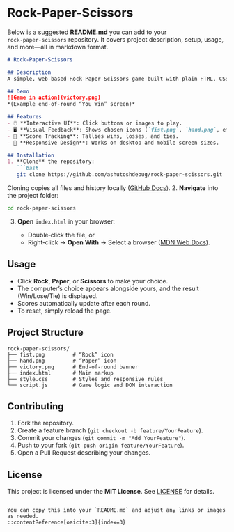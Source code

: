 # Rock-Paper-Scissors

Below is a suggested **README.md** you can add to your `rock‑paper‑scissors` repository. It covers project description, setup, usage, and more—all in markdown format.

````markdown
# Rock‑Paper‑Scissors

## Description  
A simple, web‑based Rock‑Paper‑Scissors game built with plain HTML, CSS, and JavaScript. Players choose one of the three options and compete against the computer, with the UI updating in real time to show choices, results, and score :contentReference[oaicite:0]{index=0}.

## Demo  
![Game in action](victory.png)  
*(Example end‑of‑round “You Win” screen)*

## Features  
- 🖱️ **Interactive UI**: Click buttons or images to play.  
- 🖥️ **Visual Feedback**: Shows chosen icons (`fist.png`, `hand.png`, etc.) and result text.  
- 🔢 **Score Tracking**: Tallies wins, losses, and ties.  
- 🎨 **Responsive Design**: Works on desktop and mobile screen sizes.

## Installation  
1. **Clone** the repository:  
   ```bash
   git clone https://github.com/ashutoshdebug/rock-paper-scissors.git
````

Cloning copies all files and history locally ([GitHub Docs][1]).
2\. **Navigate** into the project folder:

```bash
cd rock-paper-scissors
```

3. **Open** `index.html` in your browser:

   * Double‑click the file, or
   * Right‑click → **Open With** → Select a browser ([MDN Web Docs][2]).

## Usage

* Click **Rock**, **Paper**, or **Scissors** to make your choice.
* The computer’s choice appears alongside yours, and the result (Win/Lose/Tie) is displayed.
* Scores automatically update after each round.
* To reset, simply reload the page.

## Project Structure

```
rock‑paper‑scissors/
├── fist.png         # “Rock” icon  
├── hand.png         # “Paper” icon  
├── victory.png      # End‑of‑round banner  
├── index.html       # Main markup  
├── style.css        # Styles and responsive rules  
└── script.js        # Game logic and DOM interaction  
```

## Contributing

1. Fork the repository.
2. Create a feature branch (`git checkout -b feature/YourFeature`).
3. Commit your changes (`git commit -m "Add YourFeature"`).
4. Push to your fork (`git push origin feature/YourFeature`).
5. Open a Pull Request describing your changes.

## License

This project is licensed under the **MIT License**. See [LICENSE](LICENSE) for details.

```

You can copy this into your `README.md` and adjust any links or images as needed.
::contentReference[oaicite:3]{index=3}
```

[1]: https://docs.github.com/en/repositories/creating-and-managing-repositories/cloning-a-repository?utm_source=chatgpt.com "Cloning a repository - GitHub Docs"
[2]: https://developer.mozilla.org/en-US/docs/Learn_web_development/Getting_started/Environment_setup/Dealing_with_files?utm_source=chatgpt.com "Dealing with files - Learn web development | MDN"
